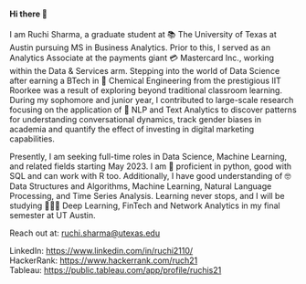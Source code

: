 #### Hi there 👋

I am Ruchi Sharma, a graduate student at 📚 The University of Texas at Austin pursuing MS in Business Analytics. Prior to this, I served as an Analytics Associate at the payments giant 💳 Mastercard Inc., working within the Data & Services arm. Stepping into the world of Data Science after earning a BTech in 🧪 Chemical Engineering from the prestigious IIT Roorkee was a result of exploring beyond traditional classroom learning. During my sophomore and junior year, I contributed to large-scale research focusing on the application of 💬 NLP and Text Analytics to discover patterns for understanding conversational dynamics, track gender biases in academia and quantify the effect of investing in digital marketing capabilities. 

Presently, I am seeking full-time roles in Data Science, Machine Learning, and related fields starting May 2023. I am 👔 proficient in python, good with SQL and can work with R too. Additionally, I have good understanding of 🤓 Data Structures and Algorithms, Machine Learning, Natural Language Processing, and Time Series Analysis. Learning never stops, and I will be studying 👩🏻‍🎓 Deep Learning, FinTech and Network Analytics in my final semester at UT Austin. 

Reach out at: ruchi.sharma@utexas.edu  

LinkedIn: https://www.linkedin.com/in/ruchi2110/  \
HackerRank: https://www.hackerrank.com/ruch21 \
Tableau: https://public.tableau.com/app/profile/ruchis21


<!--
**honeybadger21/honeybadger21** is a ✨ _special_ ✨ repository because its `README.md` (this file) appears on your GitHub profile.

Here are some ideas to get you started:

- 🔭 I’m currently working on ...
- 🌱 I’m currently learning ...
- 👯 I’m looking to collaborate on ...
- 🤔 I’m looking for help with ...
- 💬 Ask me about ...
- 📫 How to reach me: ...
- 😄 Pronouns: ...
- ⚡ Fun fact: ...
-->
